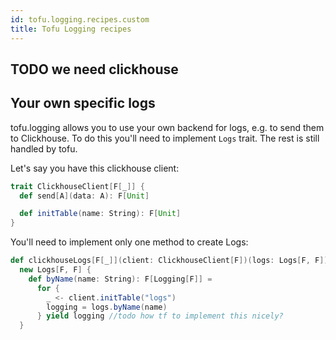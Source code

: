 ```yaml
---
id: tofu.logging.recipes.custom
title: Tofu Logging recipes
---
```



## TODO we need clickhouse

## Your own specific logs

tofu.logging allows you to use your own backend for logs, e.g. to send them to Clickhouse. To do this you'll need to
implement `Logs` trait. The rest is still handled by tofu.

Let's say you have this clickhouse client:

```scala
trait ClickhouseClient[F[_]] {
  def send[A](data: A): F[Unit]

  def initTable(name: String): F[Unit]
}
```

You'll need to implement only one method to create Logs:

```scala
def clickhouseLogs[F[_]](client: ClickhouseClient[F])(logs: Logs[F, F]) =
  new Logs[F, F] {
    def byName(name: String): F[Logging[F]] =
      for {
        _ <- client.initTable("logs")
        logging = logs.byName(name)
      } yield logging //todo how tf to implement this nicely?
  }
```